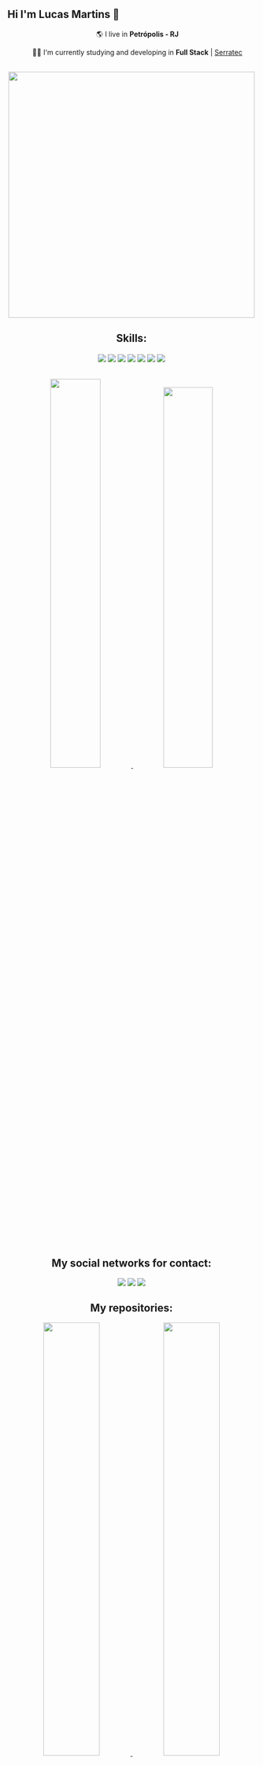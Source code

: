 ## Hi I'm Lucas Martins 👋

<div align="center"> 
   <ul>
     <p>
      🌎 I live in <strong>Petrópolis - RJ</strong>
     </p>
     <p>
      👨‍🎓 I'm currently studying and developing in <strong>Full Stack</strong> | <a href="https://serratec.org">Serratec</a> 
     </p>
   </ul>
 </div>
 
 </br>
 
<div align="center">
<img height="500em"  src="https://lh3.googleusercontent.com/vUtNCNDs2d5zqYm2aXchY16I3b41YIhppp9DuQHcI8UjIYBT5DAl7hQoS3PAYT7dhOQ_OLl9ooRfFwFNF9EDapE3W2_jYUc443a-7Q"
</div>
  
</br>

<h2 align="center">Skills:</h2>

<div align="center">
<img align="center" src="https://img.shields.io/badge/HTML5-E34F26?style=for-the-badge&logo=html5&logoColor=white">

<img align="center" src="https://img.shields.io/badge/CSS3-1572B6?style=for-the-badge&logo=css3&logoColor=white">

<img align="center"  src="https://img.shields.io/badge/JavaScript-F7DF1E?style=for-the-badge&logo=javascript&logoColor=black">

<img align="center" src="https://img.shields.io/badge/React-20232A?style=for-the-badge&logo=react&logoColor=61DAFB">

<img align="center" src="https://img.shields.io/badge/GIT-E44C30?style=for-the-badge&logo=git&logoColor=white">

<img align="center" src="https://img.shields.io/badge/Java-ED8B00?style=for-the-badge&logo=java&logoColor=white">

<img align="center" src="https://img.shields.io/badge/Spring-6DB33F?style=for-the-badge&logo=spring&logoColor=white">
 
 </br>
 </br>
 </br>
 
<div width="100%" align="center" >
  <a href="https://github.com/Martins2812">
    <img  width="45%"  src="https://github-readme-stats.vercel.app/api?username=Martins2812&count_private=true&include_all_commits=true&show_icons=true&theme=cobalt&hide_border=false&show_owner=true"/>  
 <img  width="44.5%"  src="https://github-readme-stats.vercel.app/api/top-langs/?username=Martins2812&theme=cobalt&hide_border=false&&layout=compact"/>
  </a>
</div>
  
<div align="center">
<h2>My social networks for contact:</h2>
</div>

<div align="center" style="display: inline-block">
  <a href="https://www.instagram.com/martins2812/" target="_blank"><img src="https://img.shields.io/badge/-Instagram-%23E4405F?style=for-the-badge&logo=instagram&logoColor=white" target="_blank"></a> 
  <a href="https://www.linkedin.com/in/lucas-martins-487ba91b9/" target="_blank"><img src="https://img.shields.io/badge/-LinkedIn-%230077B5?style=for-the-badge&logo=linkedin&logoColor=white" target="_blank"></a> 
  <a href="https://mail.google.com/mail/?view=cm&fs=1&to=lucass.martins2812@gmail.com"><img src="https://img.shields.io/badge/Gmail-D14836?style=for-the-badge&logo=gmail&logoColor=white"/></a>
</div>

<div align="center">
<h2>My repositories:</h2>
</div>

<div align="center" width="100%">
  
<a href="https://github.com/Martins2812/ToDoList-APP">
  <img width="47.5%" src="https://github-readme-stats.vercel.app/api/pin/?username=Martins2812&repo=ToDoList-APP&bg_color=0,45A3D1,45A3D1,4dfcff&theme=graywhite" loading="lazy"/>
</a>  

<a href="https://github.com/Martins2812/E-CommerceProjetoFinalAPI">
  <img width="47.5%" src="https://github-readme-stats.vercel.app/api/pin/?username=Martins2812&repo=E-CommerceProjetoFinalAPI&bg_color=0,45A3D1,4dfcff,3B93E6&theme=graywhite" loading="lazy"/>
</a>

 
</div>

<div align="center"> 
  
  ![Snake animation](https://github.com/danielbped/danielbped/blob/output/github-contribution-grid-snake.svg)  
  
</div>

  
  
  

